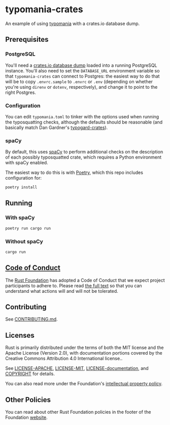 # typomania-crates

An example of using [typomania][typomania] with a crates.io database dump.

## Prerequisites

### PostgreSQL

You'll need a [crates.io database dump][dump] loaded into a running PostgreSQL
instance. You'll also need to set the `DATABASE_URL` environment variable so
that `typomania-crates` can connect to Postgres: the easiest way to do that will
be to copy `.envrc.sample` to `.envrc` or `.env` (depending on whether you're
using `direnv` or `dotenv`, respectively), and change it to point to the right
Postgres.

### Configuration

You can edit `typomania.toml` to tinker with the options used when running the
typosquatting checks, although the defaults should be reasonable (and basically
match Dan Gardner's [typogard-crates][typogard-crates]).

### spaCy

By default, this uses [spaCy][spacy] to perform additional checks on the
description of each possibly typosquatted crate, which requires a Python
environment with spaCy enabled.

The easiest way to do this is with [Poetry][poetry], which this repo includes
configuration for:

```bash
poetry install
```

## Running

### With spaCy

```bash
poetry run cargo run
```

### Without spaCy

```bash
cargo run
```

## [Code of Conduct][code-of-conduct]

The [Rust Foundation][rust-foundation] has adopted a Code of Conduct that we
expect project participants to adhere to. Please read [the full
text][code-of-conduct] so that you can understand what actions will and will not
be tolerated.

## Contributing

See [CONTRIBUTING.md](CONTRIBUTING.md).

## Licenses

Rust is primarily distributed under the terms of both the MIT license and the
Apache License (Version 2.0), with documentation portions covered by the
Creative Commons Attribution 4.0 International license..

See [LICENSE-APACHE](LICENSE-APACHE), [LICENSE-MIT](LICENSE-MIT), 
[LICENSE-documentation](LICENSE-documentation), and 
[COPYRIGHT](COPYRIGHT) for details.

You can also read more under the Foundation's [intellectual property
policy][ip-policy].

## Other Policies

You can read about other Rust Foundation policies in the footer of the Foundation
[website][foundation-website].

[code-of-conduct]: https://foundation.rust-lang.org/policies/code-of-conduct/
[dump]: https://crates.io/data-access#database-dumps
[foundation-website]: https://foundation.rust-lang.org
[ip-policy]: https://foundation.rust-lang.org/policies/intellectual-property-policy/
[media-guide and trademark]: https://foundation.rust-lang.org/policies/logo-policy-and-media-guide/
[poetry]: https://python-poetry.org/
[rust-foundation]: https://foundation.rust-lang.org/
[spacy]: https://spacy.io/
[typogard-crates]: https://github.com/dangardner/typogard
[typomania]: https://crates.io/crates/typomania

